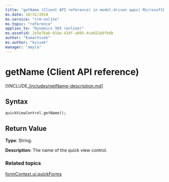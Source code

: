 ```yaml
---
title: "getName (Client API reference) in model-driven apps| MicrosoftDocs"
ms.date: 10/31/2018
ms.service: "crm-online"
ms.topic: "reference"
applies_to: "Dynamics 365 (online)"
ms.assetid: 1e5e76ab-01be-418f-a805-4ce022ddfbdb
author: "KumarVivek"
ms.author: "kvivek"
manager: "amyla"
---
```

# getName (Client API reference)



[!INCLUDE[./includes/getName-description.md](./includes/getName-description.md)]

## Syntax

`quickViewControl.getName();`

## Return Value

**Type**: String.

**Description**: The name of the quick view control. 

### Related topics

[formContext.ui.quickForms](../formContext-ui-quickForms.md)